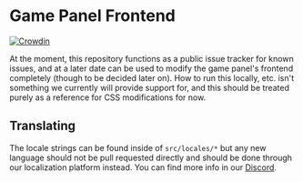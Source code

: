 # Game Panel Frontend

[![Crowdin](https://badges.crowdin.net/wisp-game-panel/localized.svg)](https://crowdin.com/project/wisp-game-panel)

At the moment, this repository functions as a public issue tracker for known issues, and at a later date can be used to modify the game panel's frontend completely (though to be decided later on). How to run this locally, etc. isn't something we currently will provide support for, and this should be treated purely as a reference for CSS modifications for now.

## Translating

The locale strings can be found inside of `src/locales/*` but any new language should not be pull requested directly and should be done through our localization platform instead. You can find more info in our [Discord](https://wisp.gg/discord).  

